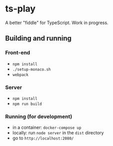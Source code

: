 # ts-play

A better "fiddle" for TypeScript. Work in progress.

## Building and running

### Front-end

- `npm install`
- `./setup-monaco.sh`
- `webpack`

### Server

- `npm install`
- `npm run build`

### Running (for development)

- in a container: `docker-compose up` 
- locally: run  `node server` in the `dist` directory
- go to `http://localhost:2080/`
